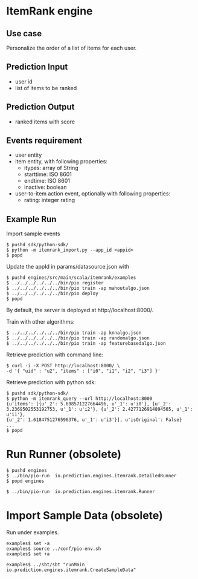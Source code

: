 ItemRank engine
===============

## Use case

Personalize the order of a list of items for each user.

## Prediction Input

- user id
- list of items to be ranked

## Prediction Output

- ranked items with score

## Events requirement

- user entity
- item entity, with following properties:
	- itypes: array of String
	- starttime: ISO 8601
	- endtime: ISO 8601
	- inactive: boolean
- user-to-item action event, optionally with following properties:
 	- rating: integer rating

## Example Run

Import sample events
```
$ pushd sdk/python-sdk/
$ python -m itemrank_import.py --app_id <appid>
$ popd
```
Update the appId in params/datasource.json with <appid>

```
$ pushd engines/src/main/scala/itemrank/examples
$ ../../../../../../bin/pio register
$ ../../../../../../bin/pio train -ap mahoutalgo.json
$ ../../../../../../bin/pio deploy
$ popd
```

By default, the server is deployed at http://localhost:8000/.

Train with other algorithms:
```
$ ../../../../../../bin/pio train -ap knnalgo.json
$ ../../../../../../bin/pio train -ap randomalgo.json
$ ../../../../../../bin/pio train -ap featurebasedalgo.json
```


Retrieve prediction with command line:

```
$ curl -i -X POST http://localhost:8000/ \
-d '{ "uid" : "u2", "items" : ["i0", "i1", "i2", "i3"] }'
```

Retrieve prediction with python sdk:
```
$ pushd sdk/python-sdk/
$ python -m itemrank_query --url http://localhost:8000
{u'items': [{u'_2': 5.698571227664496, u'_1': u'i0'}, {u'_2':
3.2369502553192753, u'_1': u'i2'}, {u'_2': 2.4277126914894565, u'_1': u'i1'},
{u'_2': 1.6184751276596376, u'_1': u'i3'}], u'isOriginal': False}
...
$ popd
```

Run Runner (obsolete)
==============
```
$ pushd engines
$ ../bin/pio-run  io.prediction.engines.itemrank.DetailedRunner
$ popd engines

$ ../bin/pio-run  io.prediction.engines.itemrank.Runner
```

Import Sample Data (obsolete)
==================
Run under examples.
```
examples$ set -a
examples$ source ../conf/pio-env.sh
examples$ set +a

examples$ ../sbt/sbt "runMain io.prediction.engines.itemrank.CreateSampleData"
```
